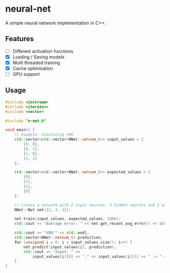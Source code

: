 # neural-net
A simple neural network implementation in C++.

## Features
- [ ] Different activation functions
- [x] Loading / Saving models
- [x] Multi threaded training
- [x] Cache optimisation
- [ ] GPU support

## Usage
```cpp
#include <iostream>
#include <iterator>
#include <vector>

#include "n-net.h"

void main() {
    // Example: Simulating XOR
    std::vector<std::vector<NNet::netnum_t>> input_values = {
        {0, 0},
        {0, 1},
        {1, 0},
        {1, 1}
    };

    std::vector<std::vector<NNet::netnum_t>> expected_values = {
        {0},
        {1},
        {1},
        {0}
    };

    // Create a network with 2 input neurons, 3 hidden neurons and 1 output neuron
    NNet::Net net({2, 3, 1});

    net.train(input_values, expected_values, 1000);
    std::cout << "Average error: " << net.get_recent_avg_error() << std::endl;

    std::cout << "XOR:" << std::endl;
    std::vector<NNet::netnum_t> prediction;
    for (unsigned i = 0; i < input_values.size(); i++) {
        net.predict(input_values[i], prediction);
        std::cout << "Input: " << 
            input_values[i][0] << "," << input_values[i][1] << " -> " << (prediction[0]) << std::endl;
    }
}
